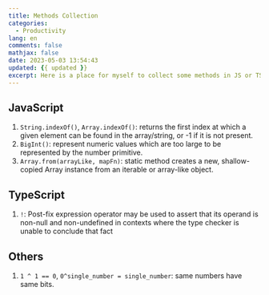 ```yaml
---
title: Methods Collection
categories:
  - Productivity
lang: en
comments: false
mathjax: false
date: 2023-05-03 13:54:43
updated: {{ updated }}
excerpt: Here is a place for myself to collect some methods in JS or TS etc., which might be ignored or forgotten in daily use.
---
```


## JavaScript

1. `String.indexOf()`, `Array.indexOf()`: returns the first index at which a given element can be found in the array/string, or -1 if it is not present.
2. `BigInt()`: represent numeric values which are too large to be represented by the number primitive.
3. `Array.from(arrayLike, mapFn)`: static method creates a new, shallow-copied Array instance from an iterable or array-like object.

## TypeScript

1. `!`: Post-fix expression operator may be used to assert that its operand is non-null and non-undefined in contexts where the type checker is unable to conclude that fact

## Others

1. `1 ^ 1 == 0`, `0^single_number = single_number`: same numbers have same bits.
